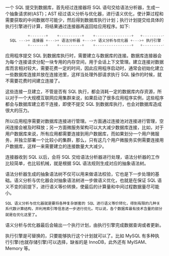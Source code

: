 
一个 SQL 提交到数据库，首先经过连接器将 SQL 语句交给语法分析器，生成一个抽象请求树(AST)；AST 经过语义分析与优化器，进行语义优化，使计算过程和需要获取的中间数据尽可能少，然后得到数据库执行计划；执行计划提交给具体的执行引擎进行计算，将结果通过连接器再返回给应用程序。如下:
```s
          +-------+    +----------+    +----------------+   +---------+
  SQL --->+ 连接器 +--->+ 语法分析器 +--->+ 语义分析与优化器 +--->+ 执行引擎 +
          +-------+    +----------+    +----------------+   +---------+
```
应用程序提交 SQL 到数据库执行时，需要建立与数据库的连接。数据库连接器会为每个连接请求分配一块专用的内存空间，用于会话上下文管理。建立连接对数据库而言相对较大，需要花费一定的时间，因此应用程序启动时，通常会初始化建立一些数据库连接并放在连接池里，这样当处理外部请求执行 SQL 操作的时候，就不需要花费时间建立连接了。

这些连接一旦建立，不管是否有 SQL 执行，都会消耗一定的数据库内存资源，所以对于一个大规模互联网应用集群来说，如果启动了很多应用程序实例，这些程序都会与数据库建立若干连接，即使不提交 SQL 到数据库执行，也会对数据库造成很大的压力。

所以应用程序需要对数据库连接进行管理。一方面通过连接池对连接进行管理，空闲连接会被及时释放；另一方面微服务架构可以大大减少数据库连接，比如，对于用户数据库来说，所有应用都需要连接到用户数据库，而如果划分一个用户微服务，并独立部署一个比较小的集群，那么，只有这几个用户微服务实例需要连接用户数据库，这样一来需要建立的连接数量大大减少。

连接器收到 SQL 以后，会将 SQL 交给语法分析器进行处理，语法分析器的工作比较简单，也比较机械，就是根据 SQL 语法规则生成对应的抽象语法树。

语法分析器生成的抽象语法树不仅可以用来做语法校验，它也是下一步处理的基础。语义分析与优化器会对抽象语法树进一步做语义优化，也就是在保证 SQL 语义不变的前提下，进行语义等价转换，使最后的计算量和中间过程数据量尽可能小。

`SQL 语义分析与优化器就是要将各种复杂嵌套的 SQL 进行语义等价转化，得到有限的几种关系代数计算结构，并利用索引等信息进一步进行优化。可以说，各个数据库最有技术含量的部分就是在优化这里了`。

语义分析与优化器最后会输出一个执行计划，由执行引擎完成数据查询或者更新。

执行引擎是可替换的，只要能够执行这个计划就可以了。比如 MySQL 有多种执行引擎(也就存储引擎)可以选择，缺省的是 InnoDB，此外还有 MyISAM、Memory 等。
